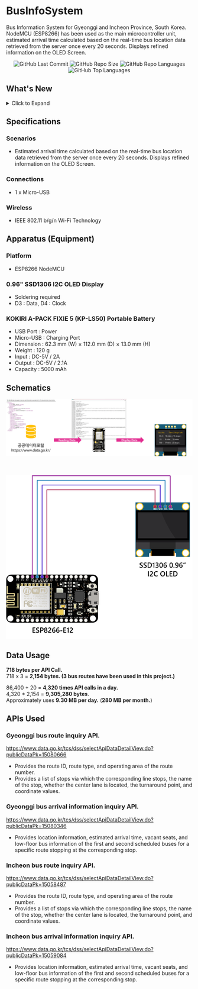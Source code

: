 # BusInfoSystem
Bus Information System for Gyeonggi and Incheon Province, South Korea. NodeMCU (ESP8266) has been used as the main microcontroller unit, estimated arrival time calculated based on the real-time bus location data retrieved from the server once every 20 seconds. Displays refined information on the OLED Screen. 

<div align="center">
<img alt="GitHub Last Commit" src="https://img.shields.io/github/last-commit/happybono/BusInfoSystem"> 
<img alt="GitHub Repo Size" src="https://img.shields.io/github/repo-size/happybono/BusInfoSystem">
<img alt="GitHub Repo Languages" src="https://img.shields.io/github/languages/count/happybono/BusInfoSystem">
<img alt="GitHub Top Languages" src="https://img.shields.io/github/languages/top/HappyBono/BusInfoSystem">
</div>

## What's New
<details>
<summary>Click to Expand</summary>

### v1.0
#### August 25, 2020  
Initial release.

#### August 26, 2020  
Added Open API document which the Government of South Korea provides. </br>
Modified variables to be consistent with bus route numbers.

#### August 29, 2020
Bug Fixed : When there are "no buses in service," the variable "rcvbuf" is not cleared.

### v2.0
#### May 12, 2021
Now supports modified API and renewaled endpoint URL.

#### July 1, 2023
Improvements were made to serial logs to display more clearly.

### v3.0
#### January 12, 2025
Now supports modified API and renewaled endpoint URL. </br>
Bugs fixed.

#### February 9, 2025
Enhanced the system to retrieve bus route numbers from the API dynamically. </br>
Improved the Gyeonggi bus information system system to display an error message if the server fails to respond due to an error. </br>
Bugs fixed.

### v4.0
#### February 9, 2025
Now supports Incheon bus information system. </br>
Improved the Incheon bus information system to display an error message if the server fails to respond due to an error. </br>
If the second bus with the same route number (has not departed/is not scheduled) or the first bus to arrive is less than or equal to 7 minutes, the estimated arrival time and the number of remaining stops for the first bus will display on the OLED Screen. </br>
</details>

## Specifications
### Scenarios
- Estimated arrival time calculated based on the real-time bus location data retrieved from the server once every 20 seconds. Displays refined information on the OLED Screen.

### Connections
- 1 x Micro-USB

### Wireless
- IEEE 802.11 b/g/n Wi-Fi Technology

## Apparatus (Equipment)
### Platform
- ESP8266 NodeMCU

### 0.96" SSD1306 I2C OLED Display 
* Soldering required
* D3 : Data, D4 : Clock

### KOKIRI A-PACK FIXIE 5 (KP-LS50) Portable Battery
* USB Port : Power
* Micro-USB : Charging Port
* Dimension : 62.3 mm (W) × 112.0 mm (D) × 13.0 mm (H)
* Weight : 120 g
* Input : DC-5V / 2A
* Output : DC-5V / 2.1A
* Capacity : 5000 mAh

## Schematics
![BusInfoSystem-Schematics](BusInfoSystem-Schematics.png)</br></br></br>
<p align="center">
  <img src="BIS_SCHEMDiag.png">
</p>

## Data Usage
**718 bytes per API Call.** <br>
718 x 3 = **2,154 bytes. (3 bus routes have been used in this project.)**

86,400 ÷ 20 = **4,320 times API calls in a day.** <br>
4,320 * 2,154 = **9,305,280 bytes**. <br>
Approximately uses **9.30 MB per day.** (**280 MB per month.**)

## APIs Used
### Gyeonggi bus route inquiry API.
https://www.data.go.kr/tcs/dss/selectApiDataDetailView.do?publicDataPk=15080666
- Provides the route ID, route type, and operating area of the route number.
- Provides a list of stops via which the corresponding line stops, the name of the stop, whether the center lane is located, the turnaround point, and coordinate values.

### Gyeonggi bus arrival information inquiry API.
https://www.data.go.kr/tcs/dss/selectApiDataDetailView.do?publicDataPk=15080346
- Provides location information, estimated arrival time, vacant seats, and low-floor bus information of the first and second scheduled buses for a specific route stopping at the corresponding stop.

### Incheon bus route inquiry API.
https://www.data.go.kr/tcs/dss/selectApiDataDetailView.do?publicDataPk=15058487
- Provides the route ID, route type, and operating area of the route number.
- Provides a list of stops via which the corresponding line stops, the name of the stop, whether the center lane is located, the turnaround point, and coordinate values.

### Incheon bus arrival information inquiry API.
https://www.data.go.kr/tcs/dss/selectApiDataDetailView.do?publicDataPk=15059084
- Provides location information, estimated arrival time, vacant seats, and low-floor bus information of the first and second scheduled buses for a specific route stopping at the corresponding stop.


